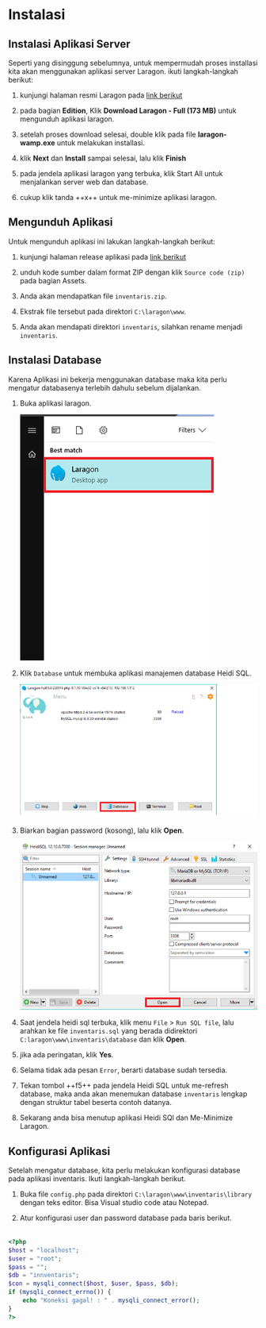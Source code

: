 # **Instalasi**

## **Instalasi Aplikasi Server**
Seperti yang disinggung sebelumnya, untuk mempermudah proses installasi kita akan menggunakan aplikasi server Laragon. ikuti langkah-langkah berikut:

1. kunjungi halaman resmi Laragon pada [link berikut](https://laragon.org/download/)
   
2. pada bagian **Edition**, Klik **Download Laragon - Full (173 MB)** untuk mengunduh aplikasi laragon.
   
3. setelah proses download selesai, double klik pada file **laragon-wamp.exe** untuk melakukan installasi.
   
4. klik **Next** dan **Install** sampai selesai, lalu klik **Finish**
   
5. pada jendela aplikasi laragon yang terbuka, klik Start All untuk menjalankan server web dan database.
   
6. cukup klik tanda ++x++ untuk me-minimize aplikasi laragon.
   
## **Mengunduh Aplikasi**
Untuk mengunduh aplikasi ini lakukan langkah-langkah berikut:
1. kunjungi halaman release aplikasi pada [link berikut](https://github.com/masipnu/apg/releases/tag/v1.0)
   
2. unduh kode sumber dalam format ZIP dengan klik `Source code (zip)` pada bagian Assets.
   
3. Anda akan mendapatkan file `inventaris.zip`.
   
4. Ekstrak file tersebut pada direktori `C:\laragon\www`.
   
5. Anda akan mendapati direktori `inventaris`, silahkan rename menjadi `inventaris`.
   
## **Instalasi Database**

Karena Aplikasi ini bekerja menggunakan database maka kita perlu mengatur databasenya terlebih dahulu sebelum dijalankan.

1. Buka aplikasi laragon.
   
   ![laragon](images/laragon.png)

2. Klik `Database` untuk membuka aplikasi manajemen database Heidi SQL.
   
   ![heidi](images/heidi.png)
3. Biarkan bagian password (kosong), lalu klik **Open**.
   
   ![open](images/open.png)

4. Saat jendela heidi sql terbuka, klik menu `File` > `Run SQL file`, lalu arahkan ke file `inventaris.sql` yang berada didirektori `C:laragon\www\inventaris\database` dan klik **Open**. 
   
5. jika ada peringatan, klik **Yes**.
   
6. Selama tidak ada pesan `Error`, berarti database sudah tersedia.
   
7. Tekan tombol ++f5++ pada jendela Heidi SQL untuk me-refresh database, maka anda akan menemukan database `inventaris` lengkap dengan struktur tabel beserta contoh datanya.
   
8.  Sekarang anda bisa menutup aplikasi Heidi SQl dan Me-Minimize Laragon.
   
## Konfigurasi Aplikasi

Setelah mengatur database, kita perlu melakukan konfigurasi database pada aplikasi inventaris.
Ikuti langkah-langkah berikut.

1. Buka file `config.php` pada direktori `C:\laragon\www\inventaris\library` dengan teks editor.
   Bisa Visual studio code atau Notepad.

2. Atur konfigurasi user dan password database pada baris berikut.
```php

<?php
$host = "localhost";
$user = "root";
$pass = "";
$db = "innventaris";
$con = mysqli_connect($host, $user, $pass, $db);
if (mysqli_connect_errno()) {
    echo "Koneksi gagal! : " . mysqli_connect_error();
}
?>
```